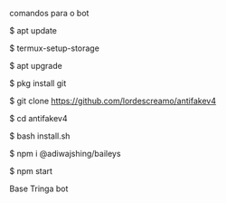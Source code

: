 comandos para o bot 


$ apt update

$ termux-setup-storage

$ apt upgrade

$ pkg install git 

$ git clone https://github.com/lordescreamo/antifakev4

$ cd antifakev4

$ bash install.sh

$ npm i @adiwajshing/baileys

$ npm start



Base Tringa bot

